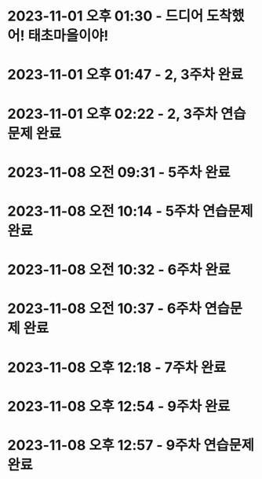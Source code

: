 # 2023-11-01 오후 01:30 - 드디어 도착했어! 태초마을이야!
# 2023-11-01 오후 01:47 - 2, 3주차 완료
# 2023-11-01 오후 02:22 - 2, 3주차 연습문제 완료

# 2023-11-08 오전 09:31 - 5주차 완료
# 2023-11-08 오전 10:14 - 5주차 연습문제 완료

# 2023-11-08 오전 10:32 - 6주차 완료
# 2023-11-08 오전 10:37 - 6주차 연습문제 완료

# 2023-11-08 오후 12:18 - 7주차 완료

# 2023-11-08 오후 12:54 - 9주차 완료
# 2023-11-08 오후 12:57 - 9주차 연습문제 완료